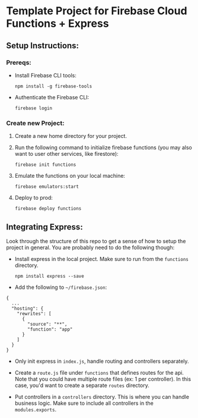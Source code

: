 # Template Project for Firebase Cloud Functions + Express

## Setup Instructions:

### Prereqs: 
- Install Firebase CLI tools:

    ```npm install -g firebase-tools```

- Authenticate the Firebase CLI:

    ```firebase login```

### Create new Project:
1. Create a new home directory for your project.
2. Run the following command to initialize firebase functions (you may also want to user other services, like firestore):

    ```firebase init functions```

3. Emulate the functions on your local machine:

    ```firebase emulators:start```

4. Deploy to prod:

    ```firebase deploy functions```

## Integrating Express:
Look through the structure of this repo to get a sense of how to setup the project in general. You are probably need to do the following though:

- Install express in the local project. Make sure to run from the `functions` directory.

    ```npm install express --save```

- Add the following to `~/firebase.json`:

```
{
  ...
  "hosting": {
    "rewrites": [
      {
        "source": "**", 
        "function": "app"
      }
    ]
  }
}
```

- Only init express in `index.js`, handle routing and controllers separately.

- Create a `route.js` file under `functions` that defines routes for the api. Note that you could have multiple route files (ex: 1 per controller). In this case, you'd want to create a separate `routes` directory.

- Put controllers in a `controllers` directory. This is where you can handle business logic. Make sure to include all controllers in the `modules.exports`.